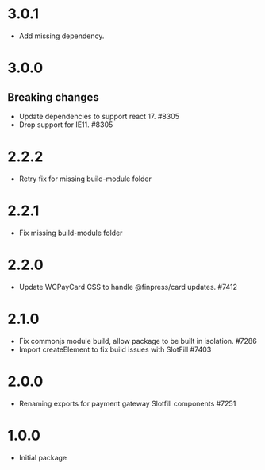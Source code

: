 # 3.0.1

-   Add missing dependency.

# 3.0.0

## Breaking changes

-   Update dependencies to support react 17. #8305
-   Drop support for IE11. #8305

# 2.2.2

-   Retry fix for missing build-module folder

# 2.2.1

-   Fix missing build-module folder

# 2.2.0

-   Update WCPayCard CSS to handle @finpress/card updates. #7412

# 2.1.0

-   Fix commonjs module build, allow package to be built in isolation. #7286
-   Import createElement to fix build issues with SlotFill #7403

# 2.0.0

-   Renaming exports for payment gateway Slotfill components #7251

# 1.0.0

-   Initial package
